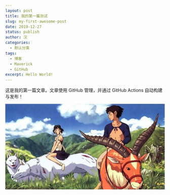 ```yaml
---
layout: post
title: 我的第一篇测试
slug: my-first-awesome-post
date: 2019-12-27 
status: publish
author: 汉
categories: 
  - 默认分类
tags: 
  - 博客
  - Maverick
  - GitHub
excerpt: Hello World!
---
```


这是我的第一篇文章。文章使用 GitHub 管理，并通过 GitHub Actions 自动构建与发布！

![幽灵公主剧照](./images/Mononoke_Hime.jpg)
